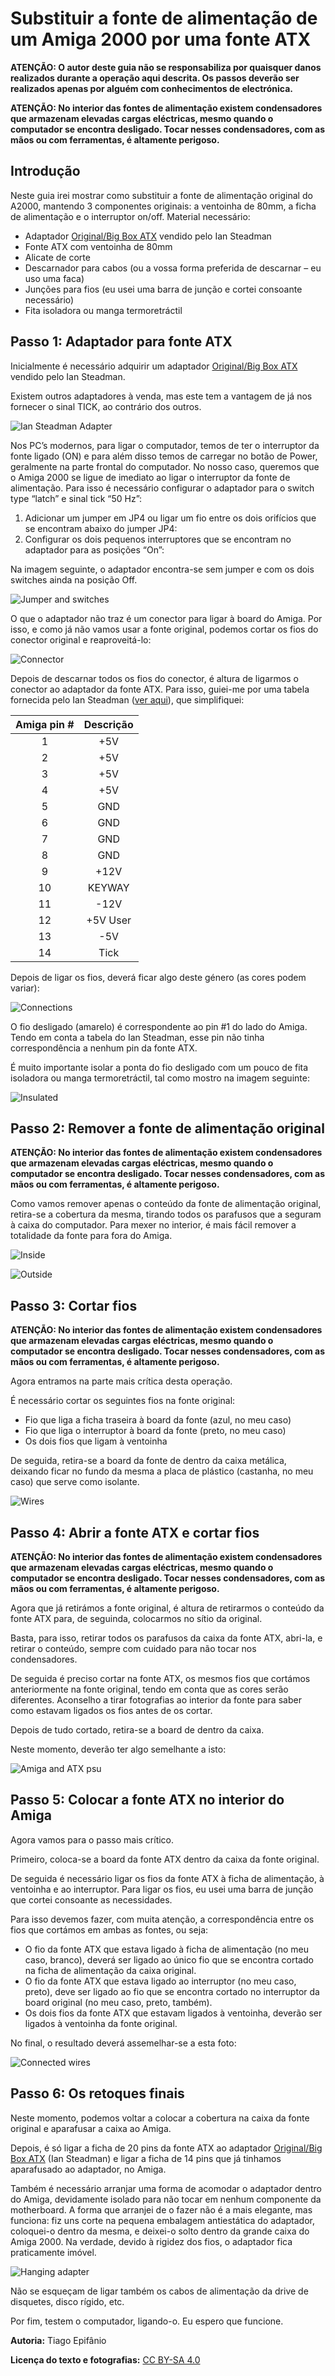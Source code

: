 # Substituir a fonte de alimentação de um Amiga 2000 por uma fonte ATX

**ATENÇÃO: O autor deste guia não se responsabiliza por quaisquer danos realizados durante a operação aqui descrita. Os passos deverão ser realizados apenas por alguém com conhecimentos de electrónica.**

**ATENÇÃO: No interior das fontes de alimentação existem condensadores que armazenam elevadas cargas eléctricas, mesmo quando o computador se encontra desligado. Tocar nesses condensadores, com as mãos ou com ferramentas, é altamente perigoso.**

## Introdução

Neste guia irei mostrar como substituir a fonte de alimentação original do A2000, mantendo 3 componentes originais: a ventoinha de 80mm, a ficha de alimentação e o interruptor on/off.
Material necessário:

- Adaptador [Original/Big Box ATX](http://www.ianstedman.co.uk/Sales/IanStedmanscatalogue/ianstedmanscatalogue_2.html) vendido pelo Ian Steadman
- Fonte ATX com ventoinha de 80mm
- Alicate de corte
- Descarnador para cabos (ou a vossa forma preferida de descarnar – eu uso uma faca)
- Junções para fios (eu usei uma barra de junção e cortei consoante necessário)
- Fita isoladora ou manga termoretráctil


## Passo 1: Adaptador para fonte ATX

Inicialmente é necessário adquirir um adaptador [Original/Big Box ATX](http://www.ianstedman.co.uk/Sales/IanStedmanscatalogue/ianstedmanscatalogue_2.html) vendido pelo Ian Steadman. 

Existem outros adaptadores à venda, mas este tem a vantagem de já nos fornecer o sinal TICK, ao contrário dos outros.

![Ian Steadman Adapter](images/steadman_adapter.jpg)

Nos PC’s modernos, para ligar o computador, temos de ter o interruptor da fonte ligado (ON) e para além disso temos de carregar no botão de Power, geralmente na parte frontal do computador.  No nosso caso, queremos que o Amiga 2000 se ligue de imediato ao ligar o interruptor da fonte de alimentação. Para isso é necessário configurar o adaptador para o switch type “latch” e sinal tick “50 Hz”:

1. Adicionar um jumper em JP4 ou ligar um fio entre os dois orifícios que se encontram abaixo do jumper JP4:
2. Configurar os dois pequenos interruptores que se encontram no adaptador para as posições “On”:

Na imagem seguinte, o adaptador encontra-se sem jumper e com os dois switches ainda na posição Off.

![Jumper and switches](images/jumper_switches.jpg)


O que o adaptador não traz é um conector para ligar à board do Amiga. Por isso, e como já não vamos usar a fonte original, podemos cortar os fios do conector original e reaproveitá-lo:

![Connector](images/connector.jpg)

Depois de descarnar todos os fios do conector, é altura de ligarmos o conector ao adaptador da fonte ATX. Para isso, guiei-me por uma tabela fornecida pelo Ian Steadman ([ver aqui](http://www.ianstedman.co.uk/Amiga/amiga_hacks/Amiga_PSU/amiga_psu.html#wiringa1500)), que simplifiquei:


| Amiga pin # | Descrição |
|:-----------:|:---------:|
|1|+5V|
|2|+5V|
|3|+5V|
|4|+5V|
|5|GND|
|6|GND|
|7|GND|
|8|GND|
|9|+12V|
|10|KEYWAY|
|11|-12V|
|12|+5V User|
|13|-5V|
|14|Tick|


Depois de ligar os fios, deverá ficar algo deste género (as cores podem variar):

![Connections](images/connections.jpg)

O fio desligado (amarelo) é correspondente ao pin #1 do lado do Amiga. Tendo em conta a tabela do Ian Steadman, esse pin não tinha correspondência a nenhum pin da fonte ATX.

É muito importante isolar a ponta do fio desligado com um pouco de fita isoladora ou manga termoretráctil, tal como mostro na imagem seguinte:

![Insulated](images/yellow_insulated.jpg)


## Passo 2: Remover a fonte de alimentação original

**ATENÇÃO: No interior das fontes de alimentação existem condensadores que armazenam elevadas cargas eléctricas, mesmo quando o computador se encontra desligado. Tocar nesses 
condensadores, com as mãos ou com ferramentas, é altamente perigoso.**

Como vamos remover apenas o conteúdo da fonte de alimentação original, retira-se a cobertura da mesma, tirando todos os parafusos que a seguram à caixa do computador. Para mexer no interior, é mais fácil remover a totalidade da fonte para fora do Amiga.

![Inside](images/inside.jpg)

![Outside](images/outside.jpg)


## Passo 3: Cortar fios

**ATENÇÃO: No interior das fontes de alimentação existem condensadores que armazenam elevadas cargas eléctricas, mesmo quando o computador se encontra desligado. Tocar nesses condensadores, com as mãos ou com ferramentas, é altamente perigoso.**

Agora entramos na parte mais crítica desta operação. 

É necessário cortar os seguintes fios na fonte original:

- Fio que liga a ficha traseira à board da fonte (azul, no meu caso)
- Fio que liga o interruptor à board da fonte (preto, no meu caso)
- Os dois fios que ligam à ventoinha

De seguida, retira-se a board da fonte de dentro da caixa metálica, deixando ficar no fundo da mesma a placa de plástico (castanha, no meu caso) que serve como isolante.

![Wires](images/wires.jpg)


## Passo 4: Abrir a fonte ATX e cortar fios

**ATENÇÃO: No interior das fontes de alimentação existem condensadores que armazenam elevadas cargas eléctricas, mesmo quando o computador se encontra desligado. Tocar nesses condensadores, com as mãos ou com ferramentas, é altamente perigoso.**

Agora que já retirámos a fonte original, é altura de retirarmos o conteúdo da fonte ATX para, de seguinda, colocarmos no sítio da original.

Basta, para isso, retirar todos os parafusos da caixa da fonte ATX, abri-la, e retirar o conteúdo, sempre com cuidado para não tocar nos condensadores.

De seguida é preciso cortar na fonte ATX, os mesmos fios que cortámos anteriormente na fonte original, tendo em conta que as cores serão diferentes. Aconselho a tirar fotografias ao interior da fonte para saber como estavam ligados os fios antes de os cortar.

Depois de tudo cortado, retira-se a board de dentro da caixa.

Neste momento, deverão ter algo semelhante a isto:

![Amiga and ATX psu](images/transplant.jpg)


## Passo 5: Colocar a fonte ATX no interior do Amiga

Agora vamos para o passo mais crítico.

Primeiro, coloca-se a board da fonte ATX dentro da caixa da fonte original.

De seguida é necessário ligar os fios da fonte ATX à ficha de alimentação, à ventoinha e ao interruptor. Para ligar os fios, eu usei uma barra de junção que cortei consoante as necessidades.

Para isso devemos fazer, com muita atenção, a correspondência entre os fios que cortámos em ambas as fontes, ou seja:

- O fio da fonte ATX que estava  ligado à ficha de alimentação (no meu caso, branco), deverá ser ligado ao único fio que se encontra cortado na ficha de alimentação da caixa original.
- O fio da fonte ATX que estava ligado ao interruptor (no meu caso, preto), deve ser ligado ao fio que se encontra cortado no interruptor da board original (no meu caso, preto, também).
- Os dois fios da fonte ATX que estavam ligados à ventoinha, deverão ser ligados à ventoinha da fonte original.

No final, o resultado deverá assemelhar-se a esta foto:

![Connected wires](images/connected_wires.jpg)


## Passo 6: Os retoques finais

Neste momento, podemos voltar a colocar a cobertura na caixa da fonte original e aparafusar a caixa ao Amiga.

Depois, é só ligar a ficha de 20 pins da fonte ATX ao adaptador [Original/Big Box ATX](http://www.ianstedman.co.uk/Sales/IanStedmanscatalogue/ianstedmanscatalogue_2.html) (Ian Steadman) e ligar a ficha de 14 pins que já tinhamos aparafusado ao adaptador, no Amiga.

Também é necessário arranjar uma forma de acomodar o adaptador dentro do Amiga, devidamente isolado para não tocar em nenhum componente da motherboard. A forma que arranjei de o fazer não é a mais elegante, mas funciona: fiz uns corte na pequena embalagem antiestática do adaptador, coloquei-o dentro da mesma, e deixei-o solto dentro da grande caixa do Amiga 2000. Na verdade, devido à rigidez dos fios, o adaptador fica praticamente imóvel.

![Hanging adapter](images/hanging_adapter.jpg)

Não se esqueçam de ligar também os cabos de alimentação da drive de disquetes, disco rígido, etc.

Por fim, testem o computador, ligando-o. Eu espero que funcione.

**Autoria:** Tiago Epifânio

**Licença do texto e fotografias:** [CC BY-SA 4.0](https://creativecommons.org/licenses/by-sa/4.0/)

